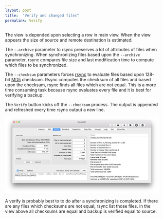 ```yaml
---
layout: post
title:  "Verify and changed files"
permalink: Verify
---
```

The view is depended upon selecting a row in main view. When the view appears the size of source and remote destination is estimated.

The `--archive` parameter to rsync preserves a lot of attributes of files when synchronizing. When synchronizing files based upon the `--archive` parameter, rsync compares file size and last modification time to compute which files to be synchronized.

The `--checksum` parameters forces [rsync](https://en.wikipedia.org/wiki/Rsync) to evaluate files based upon 128-bit [MD5](https://en.wikipedia.org/wiki/MD5) checksum. Rsync computes the checksum of all files and based upon the checksum, rsync finds all files which are not equal. This is a more time consuming task because rsync evaluates every file and it is best for verifying a backup.

The `Verify` button kicks off the `--checksum` process. The output is appended and refreshed every time rsync output a new line.

![](/images/RsyncOSX/5.4.0/verify.png)

A verify is probably best to to do after a synchronizing is completed. If there are any files which checksums are not equal, rsync list those files. In the view above all checksums are equal and backup is verified equal to source. 

